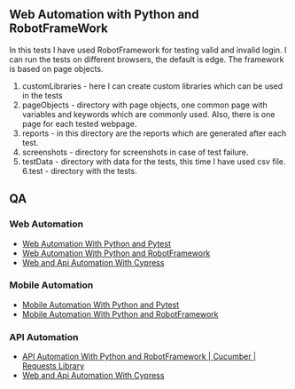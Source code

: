 ## Web Automation with Python and RobotFrameWork
In this tests I have used RobotFramework for testing valid and invalid login.
I can run the tests on different browsers, the default is edge.
The framework is based on page objects.
1. customLibraries - here I can create custom libraries which can be used in the tests
2. pageObjects - directory with page objects, one common page with variables and keywords which are commonly used. Also, there is one page for each tested webpage.
3. reports - in this directory are the reports which are generated after each test.
4. screenshots - directory for screenshots in case of test failure.
5. testData - directory with data for the tests, this time I have used csv file.
6.test - directory with the tests.

## QA
### Web Automation
-  <a href="https://github.com/IlyaEru/QA---Web-automation-testing-Python-with-PyTest-">Web Automation With Python and Pytest</a>
-  <a href="https://github.com/IlyaEru/QA-Web-automation-testing-python-with-RobotFramework">Web Automation With Python and RobotFramework</a>
-  <a href="https://github.com/IlyaEru/QA-Web-And-Api-Automation-testing-with-cypress-and-cucumber/tree/master">Web and Api Automation With Cypress</a>
### Mobile Automation
-  <a href="https://github.com/IlyaEru/QA-Mobile-Automation-testing-python-with-PyTest">Mobile Automation With Python and Pytest</a>
-  <a href="https://github.com/IlyaEru/QA-Mobile-automation-testing-Python-with-RobotFramework">Mobile Automation With Python and RobotFramework</a>
### API Automation
- <a href="https://github.com/IlyaEru/QA-API-Automation-testing-Robot-Cucumber-and-requests">API Automation With Python and RobotFramework | Cucumber | Requests Library</a>
- <a href="https://github.com/IlyaEru/QA-Web-And-Api-Automation-testing-with-cypress-and-cucumber/tree/master">Web and Api Automation With Cypress</a>
